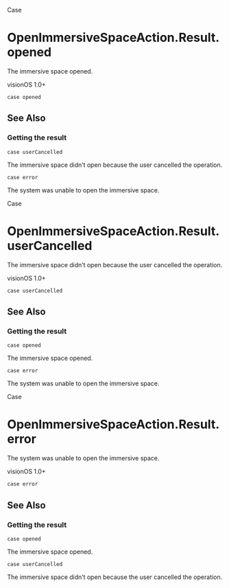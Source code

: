 Case

# OpenImmersiveSpaceAction.Result.opened

The immersive space opened.

visionOS 1.0+

    
    
    case opened

## See Also

### Getting the result

`case userCancelled`

The immersive space didn’t open because the user cancelled the operation.

`case error`

The system was unable to open the immersive space.

Case

# OpenImmersiveSpaceAction.Result.userCancelled

The immersive space didn’t open because the user cancelled the operation.

visionOS 1.0+

    
    
    case userCancelled

## See Also

### Getting the result

`case opened`

The immersive space opened.

`case error`

The system was unable to open the immersive space.

Case

# OpenImmersiveSpaceAction.Result.error

The system was unable to open the immersive space.

visionOS 1.0+

    
    
    case error

## See Also

### Getting the result

`case opened`

The immersive space opened.

`case userCancelled`

The immersive space didn’t open because the user cancelled the operation.

